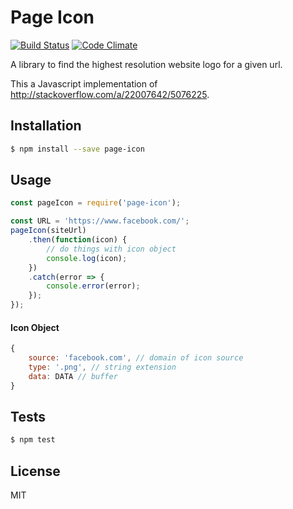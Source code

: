 # Page Icon

[![Build Status](https://travis-ci.org/jiahaog/page-icon.svg?branch=master)](https://travis-ci.org/jiahaog/page-icon)
[![Code Climate](https://codeclimate.com/github/jiahaog/page-icon/badges/gpa.svg)](https://codeclimate.com/github/jiahaog/page-icon)

A library to find the highest resolution website logo for a given url.

This a Javascript implementation of http://stackoverflow.com/a/22007642/5076225.

## Installation

```bash
$ npm install --save page-icon
```

## Usage

```javascript
const pageIcon = require('page-icon');

const URL = 'https://www.facebook.com/';
pageIcon(siteUrl)
    .then(function(icon) {
        // do things with icon object
        console.log(icon);
    })
    .catch(error => {
        console.error(error);
    });
});
```

#### Icon Object

```javascript
{
    source: 'facebook.com', // domain of icon source
    type: '.png', // string extension
    data: DATA // buffer
}
```

## Tests

```bash
$ npm test
```

## License

MIT
